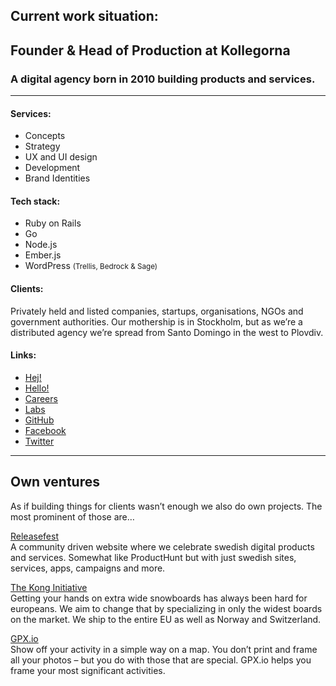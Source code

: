 ## Current work situation: 
## Founder & Head of Production at Kollegorna

### A digital agency born in 2010 building products and services.

---

#### Services:

- Concepts
- Strategy
- UX and UI design
- Development
- Brand Identities

#### Tech stack:

- Ruby on Rails
- Go
- Node.js
- Ember.js
- WordPress <small>(Trellis, Bedrock & Sage)</small>

#### Clients:

Privately held and listed companies, startups, organisations, NGOs and government authorities. Our mothership is in Stockholm, but as we’re a distributed agency  we’re spread from Santo Domingo in the west to Plovdiv.

#### Links:

- [Hej!](https://www.kollegorna.se/sv)  
- [Hello!](https://www.kollegorna.se/en)  
- [Careers](https://www.kollegorna.se/en/careers)  
- [Labs](https://labs.kollegorna.se)  
- [GitHub](https://github.com/kollegorna)  
- [Facebook](https://facebook.com/kollegorna)  
- [Twitter](https://twitter.com/kollegorna)  

---

## Own ventures 

As if building things for clients wasn’t enough we also do own projects. The most prominent of those are…

[Releasefest](https://www.releasefest.se)  
A community driven website where we celebrate swedish digital products and services. Somewhat like ProductHunt but with just swedish sites, services, apps, campaigns and more.

[The Kong Initiative](http://www.konginitiative.com)  
Getting your hands on extra wide snowboards has always been hard for europeans. We aim to change that by specializing in only the widest boards on the market. We ship to the entire EU as well as Norway and Switzerland.

[GPX.io](http://gpx.io)  
Show off your activity in a simple way on a map. You don’t print and frame all your photos – but you do with those that are special. GPX.io helps you frame your most significant activities.
